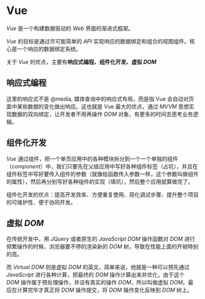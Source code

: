 # Vue

_Vue_ 是一个构建数据驱动的 _Web_ 界面的渐进式框架。

_Vue_ 的目标是通过尽可能简单的 _API_ 实现响应的数据绑定和组合的视图组件。核心是一个响应的数据绑定系统。

关于 _Vue_ 的优点，主要有**响应式编程、组件化开发、虚拟 _DOM_**

## **响应式编程**

这里的响应式不是 @media, 媒体查询中的响应式布局，而是指 Vue 会自动对页面中某些数据的变化做出响应。这也就是 Vue 最大的优点，通过 _MVVM_ 思想实现数据的双向绑定，让开发者不用再操作 _DOM_ 对象，有更多的时间去思考业务逻辑。

## **组件化开发**

_Vue_ 通过组件，把一个单页应用中的各种模块拆分到一个一个单独的组件（_component_）中，我们只要先在父级应用中写好各种组件标签（占坑），并且在组件标签中写好要传入组件的参数（就像给函数传入参数一样，这个参数叫做组件的属性），然后再分别写好各种组件的实现（填坑），然后整个应用就算做完了。

组件化开发的优点：提高开发效率、方便重复使用、简化调试步骤、提升整个项目的可维护性、便于协同开发。

## **虚拟 _DOM_**

在传统开发中，用 _JQuery_ 或者原生的 _JavaScript DOM_ 操作函数对 _DOM_ 进行频繁操作的时候，浏览器要不停的渲染新的 _DOM_ 树，导致在性能上面的开销特别的高。

而 _Virtual DOM_ 则是虚拟 _DOM_ 的英文，简单来说，他就是一种可以预先通过 _JavaScript_ 进行各种计算，把最终的 _DOM_ 操作计算出来并优化，由于这个 _DOM_ 操作属于预处理操作，并没有真实的操作 _DOM_，所以叫做虚拟 _DOM_。最后在计算完毕才真正将 _DOM_ 操作提交，将 _DOM_ 操作变化反映到 _DOM_ 树上。
